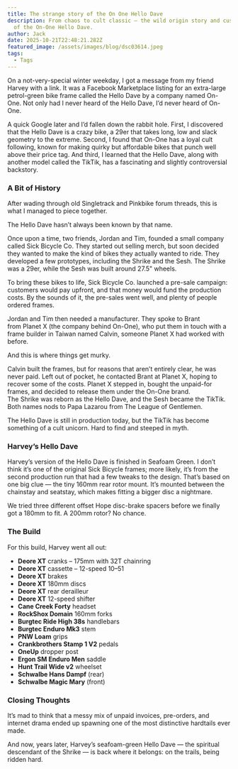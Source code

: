 ```yaml
---
title: The strange story of the On One Hello Dave
description: From chaos to cult classic — the wild origin story and custom build
  of the On-One Hello Dave.
author: Jack
date: 2025-10-21T22:48:21.282Z
featured_image: /assets/images/blog/dsc03614.jpeg
tags:
  - Tags
---
```

On a not-very-special winter weekday, I got a message from my friend Harvey with a link. It was a Facebook Marketplace listing for an extra-large petrol-green bike frame called the Hello Dave by a company named On-One. Not only had I never heard of the Hello Dave, I’d never heard of On-One.

A quick Google later and I’d fallen down the rabbit hole. First, I discovered that the Hello Dave is a crazy bike, a 29er that takes long, low and slack geometry to the extreme. Second, I found that On-One has a loyal cult following, known for making quirky but affordable bikes that punch well above their price tag. And third, I learned that the Hello Dave, along with another model called the TikTik, has a fascinating and slightly controversial backstory.

### **A Bit of History**

After wading through old Singletrack and Pinkbike forum threads, this is what I managed to piece together.

The Hello Dave hasn’t always been known by that name.

Once upon a time, two friends, Jordan and Tim, founded a small company called Sick Bicycle Co. They started out selling merch, but soon decided they wanted to make the kind of bikes they actually wanted to ride. They developed a few prototypes, including the Shrike and the Sesh. The Shrike was a 29er, while the Sesh was built around 27.5" wheels.

To bring these bikes to life, Sick Bicycle Co. launched a pre-sale campaign: customers would pay upfront, and that money would fund the production costs. By the sounds of it, the pre-sales went well, and plenty of people ordered frames.

Jordan and Tim then needed a manufacturer. They spoke to Brant from Planet X (the company behind On-One), who put them in touch with a frame builder in Taiwan named Calvin, someone Planet X had worked with before.

And this is where things get murky.

Calvin built the frames, but for reasons that aren’t entirely clear, he was never paid. Left out of pocket, he contacted Brant at Planet X, hoping to recover some of the costs. Planet X stepped in, bought the unpaid-for frames, and decided to release them under the On-One brand. The Shrike was reborn as the Hello Dave, and the Sesh became the TikTik. Both names nods to Papa Lazarou from The League of Gentlemen.

The Hello Dave is still in production today, but the TikTik has become something of a cult unicorn. Hard to find and steeped in myth.

### **Harvey’s Hello Dave**

Harvey’s version of the Hello Dave is finished in Seafoam Green. I don’t think it’s one of the original Sick Bicycle frames; more likely, it’s from the second production run that had a few tweaks to the design. That’s based on one big clue — the tiny 160mm rear rotor mount. It’s mounted between the chainstay and seatstay, which makes fitting a bigger disc a nightmare.

We tried three different offset Hope disc-brake spacers before we finally got a 180mm to fit. A 200mm rotor? No chance.

### **The Build**

For this build, Harvey went all out:

* **Deore XT** cranks – 175mm with 32T chainring
* **Deore XT** cassette – 12-speed 10–51
* **Deore XT** brakes
* **Deore XT** 180mm discs
* **Deore XT** rear derailleur
* **Deore XT** 12-speed shifter
* **Cane Creek Forty** headset
* **RockShox Domain** 160mm forks
* **Burgtec Ride High 38s** handlebars
* **Burgtec Enduro Mk3** stem
* **PNW Loam** grips
* **Crankbrothers Stamp 1 V2** pedals
* **OneUp** dropper post
* **Ergon SM Enduro Men** saddle
* **Hunt Trail Wide v2** wheelset
* **Schwalbe Hans Dampf** (rear)
* **Schwalbe Magic Mary** (front)

### **Closing Thoughts**

It’s mad to think that a messy mix of unpaid invoices, pre-orders, and internet drama ended up spawning one of the most distinctive hardtails ever made.

And now, years later, Harvey’s seafoam-green Hello Dave — the spiritual descendant of the Shrike — is back where it belongs: on the trails, being ridden hard.